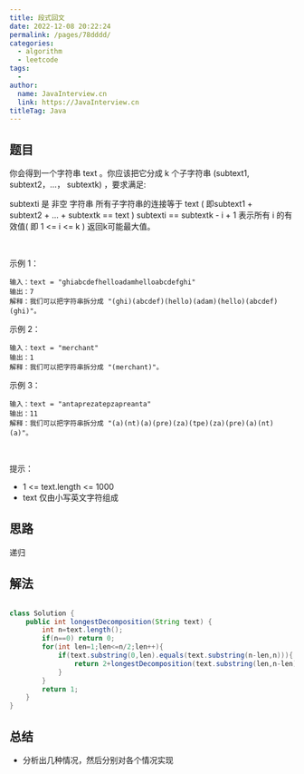 ```yaml
---
title: 段式回文
date: 2022-12-08 20:22:24
permalink: /pages/78dddd/
categories:
  - algorithm
  - leetcode
tags:
  - 
author: 
  name: JavaInterview.cn
  link: https://JavaInterview.cn
titleTag: Java
---
```



## 题目

你会得到一个字符串 text 。你应该把它分成 k 个子字符串 (subtext1, subtext2，…， subtextk) ，要求满足:

subtexti 是 非空 字符串
所有子字符串的连接等于 text ( 即subtext1 + subtext2 + ... + subtextk == text )
subtexti == subtextk - i + 1 表示所有 i 的有效值( 即 1 <= i <= k )
返回k可能最大值。

 

示例 1：

    输入：text = "ghiabcdefhelloadamhelloabcdefghi"
    输出：7
    解释：我们可以把字符串拆分成 "(ghi)(abcdef)(hello)(adam)(hello)(abcdef)(ghi)"。
示例 2：

    输入：text = "merchant"
    输出：1
    解释：我们可以把字符串拆分成 "(merchant)"。
示例 3：

    输入：text = "antaprezatepzapreanta"
    输出：11
    解释：我们可以把字符串拆分成 "(a)(nt)(a)(pre)(za)(tpe)(za)(pre)(a)(nt)(a)"。
 

提示：

- 1 <= text.length <= 1000
- text 仅由小写英文字符组成


## 思路

递归

## 解法
```java

class Solution {
    public int longestDecomposition(String text) {
        int n=text.length();
        if(n==0) return 0;
        for(int len=1;len<=n/2;len++){
            if(text.substring(0,len).equals(text.substring(n-len,n))){
                return 2+longestDecomposition(text.substring(len,n-len));
            }
        }
        return 1;
    }
}
```

## 总结

- 分析出几种情况，然后分别对各个情况实现 
